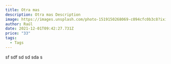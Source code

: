 ```yaml
---
title: Otra mas
description: Otra mas Description
image: https://images.unsplash.com/photo-1519150268069-c094cfc0b3c8?ixid=MXwxMjA3fDB8MHxwaG90by1wYWdlfHx8fGVufDB8fHw%3D&ixlib=rb-1.2.1&auto=format&fit=crop&w=1378&q=80
author: Raúl
date: 2021-12-01T09:42:27.731Z
price: "33"
tags:
  - Tags
---
```

sf sdf sd sd sda s